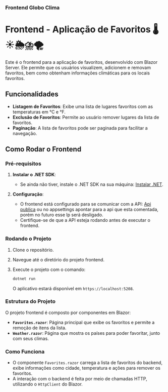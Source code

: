 
### Frontend Globo Clima

# Frontend - Aplicação de Favoritos 🌡️☀️🌦️⛈️🌪️

Este é o frontend para a aplicação de favoritos, desenvolvido com Blazor Server. Ele permite que os usuários visualizem, adicionem e removam favoritos, bem como obtenham informações climáticas para os locais favoritos.

## Funcionalidades

- **Listagem de Favoritos**: Exibe uma lista de lugares favoritos com as temperaturas em °C e °F.
- **Exclusão de Favoritos**: Permite ao usuário remover lugares da lista de favoritos.
- **Paginação**: A lista de favoritos pode ser paginada para facilitar a navegação.

## Como Rodar o Frontend

### Pré-requisitos

1. **Instalar o .NET SDK**: 
   - Se ainda não tiver, instale o .NET SDK na sua máquina: [Instalar .NET](https://dotnet.microsoft.com/download/dotnet).

2. **Configuração**:
   - O frontend está configurado para se comunicar com a API: [Api publica](https://github.com/Nizekul/globo-clima) ou no appsettings apontar para a api que esta comentada, porém no futuro esse Ip será desligado.
   - Certifique-se de que a API esteja rodando antes de executar o frontend.

### Rodando o Projeto

1. Clone o repositório.
2. Navegue até o diretório do projeto frontend.
3. Execute o projeto com o comando:

   ```bash
   dotnet run
   ```

   O aplicativo estará disponível em `https://localhost:5208`.

### Estrutura do Projeto

O projeto frontend é composto por componentes em Blazor:

- **`Favorites.razor`**: Página principal que exibe os favoritos e permite a remoção de itens da lista.
- **`Weather.razor`**: Página que mostra os países para poder favoritar, junto com seus climas.

### Como Funciona

- O componente `Favorites.razor` carrega a lista de favoritos do backend, exibe informações como cidade, temperatura e ações para remover os favoritos.
- A interação com o backend é feita por meio de chamadas HTTP, utilizando o `HttpClient` do Blazor.
